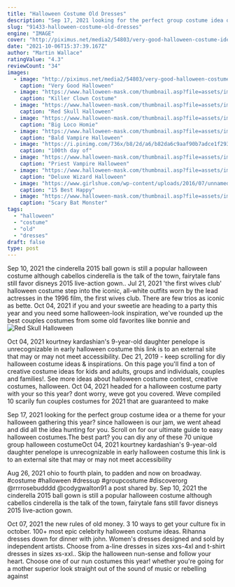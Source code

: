 ```yaml
---
title: "Halloween Costume Old Dresses"
description: "Sep 17, 2021 looking for the perfect group costume idea or a theme for your halloween gathering this year? since halloween is our jam, we went ahead and did all the idea hunting for you. Scroll on for our ultimate guide to easy halloween costumes.The best part? you can diy any of these 70 unique group halloween costume"
slug: "91433-halloween-costume-old-dresses"
engine: "IMAGE"
cover: "http://piximus.net/media2/54803/very-good-halloween-costume-ideas-2.jpg"
date: "2021-10-06T15:37:39.167Z"
author: "Martin Wallace"
ratingValue: "4.3"
reviewCount: "34"
images:
  - image: "http://piximus.net/media2/54803/very-good-halloween-costume-ideas-2.jpg"
    caption: "Very Good Halloween"
  - image: "https://www.halloween-mask.com/thumbnail.asp?file=assets/images/morb/12/killer_clown_costume_m37210morb.jpg&maxx=500&maxy=0"
    caption: "Killer Clown Costume"
  - image: "https://www.halloween-mask.com/thumbnail.asp?file=assets/images/hm/red_skull_hm142.jpg&maxx=500&maxy=0"
    caption: "Red Skull Halloween"
  - image: "https://www.halloween-mask.com/thumbnail.asp?file=assets/images/hm/big_loco_hm150.jpg&maxx=500&maxy=0"
    caption: "Big Loco Homie"
  - image: "https://www.halloween-mask.com/thumbnail.asp?file=assets/images/morb/11/bald_vampire_m36947morb.jpg&maxx=500&maxy=0"
    caption: "Bald Vampire Halloween"
  - image: "https://i.pinimg.com/736x/b8/2d/a6/b82da6c9aaf90b7adce1f293c47c6299--th-day-of-school-school-days.jpg"
    caption: "100th day of"
  - image: "https://www.halloween-mask.com/thumbnail.asp?file=assets/images/ru11/priest_vampire_ru68434ih.jpg&maxx=500&maxy=0"
    caption: "Priest Vampire Halloween"
  - image: "https://www.halloween-mask.com/thumbnail.asp?file=assets/images/morris2005/wizard_dlx_mr035001mor.jpg&maxx=500&maxy=0"
    caption: "Deluxe Wizard Halloween"
  - image: "https://www.girlshue.com/wp-content/uploads/2016/07/unnamed-file-2680.jpg"
    caption: "15 Best Happy"
  - image: "https://www.halloween-mask.com/thumbnail.asp?file=assets/images/ru06/bat_monster_3142ru.jpg&maxx=500&maxy=0"
    caption: "Scary Bat Monster"
tags:
  - "halloween"
  - "costume"
  - "old"
  - "dresses"
draft: false
type: post
---
```


Sep 10, 2021 the cinderella 2015 ball gown is still a popular halloween costume although cabellos cinderella is the talk of the town, fairytale fans still favor disneys 2015 live-action gown.. Jul 21, 2021 'the first wives club' halloween costume step into the iconic, all-white outfits worn by the lead actresses in the 1996 film, the first wives club. There are few trios as iconic as bette. Oct 04, 2021 if you and your sweetie are heading to a party this year and you need some halloween-look inspiration, we've rounded up the best couples costumes  from some old favorites like bonnie and
![Red Skull Halloween](https://www.halloween-mask.com/thumbnail.asp?file=assets/images/hm/red_skull_hm142.jpg&maxx=500&maxy=0 "Red Skull Halloween")

Oct 04, 2021 kourtney kardashian&#39;s 9-year-old daughter penelope is unrecognizable in early halloween costume this link is to an external site that may or may not meet accessibility. Dec 21, 2019 - keep scrolling for diy halloween costume ideas &amp; inspirations. On this page you&#39;ll find a ton of creative costume ideas for kids and adults, groups and individuals, couples and families!. See more ideas about halloween costume contest, creative costumes, halloween. Oct 04, 2021 headed for a halloween costume party with your so this year? dont worry, weve got you covered. Weve compiled 10 scarily fun couples costumes for 2021 that are guaranteed to make
<!--inArticleAds-->

<!--galleryOne-->

Sep 17, 2021 looking for the perfect group costume idea or a theme for your halloween gathering this year? since halloween is our jam, we went ahead and did all the idea hunting for you. Scroll on for our ultimate guide to easy halloween costumes.The best part? you can diy any of these 70 unique group halloween costumeOct 04, 2021 kourtney kardashian's 9-year-old daughter penelope is unrecognizable in early halloween costume this link is to an external site that may or may not meet accessibility
<!--inArticleAds-->

<!--galleryTwo-->

Aug 26, 2021 ohio to fourth plain, to padden and now on broadway. #costume #halloween #dressup #groupcostume #discoverorg @rrrrosebudddd @codygwalton91 a post shared by. Sep 10, 2021 the cinderella 2015 ball gown is still a popular halloween costume although cabellos cinderella is the talk of the town, fairytale fans still favor disneys 2015 live-action gown.
<!--galleryThree-->

Oct 07, 2021 the new rules of old money. 3 10 ways to get your culture fix in october.  100+ most epic celebrity halloween costume ideas. Rihanna dresses down for dinner with john. Women's dresses designed and sold by independent artists. Choose from a-line dresses in sizes xxs-4xl and t-shirt dresses in sizes xs-xxl.. Skip the halloween nun-sense and follow your heart. Choose one of our nun costumes this year! whether you're going for a mother superior look straight out of the sound of music or rebelling against